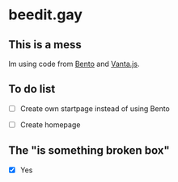 # beedit.gay
## This is a mess
Im using code from [Bento](https://github.com/migueravila/Bento) and [Vanta.js](https://www.vantajs.com).
## To do list
- [ ] Create own startpage instead of using Bento

- [ ] Create homepage

## The "is something broken box"
- [x] Yes